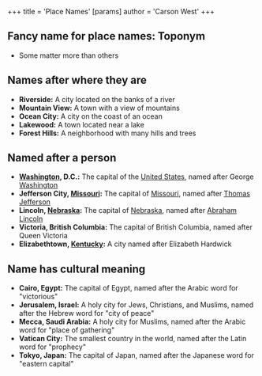 +++
 title = 'Place Names'
[params]
	author = 'Carson West'
+++
## Fancy name for place names: Toponym
- Some matter more than others
## Names after where they are

- **Riverside:** A city located on the banks of a river
- **Mountain View:** A town with a view of mountains
- **Ocean City:** A city on the coast of an ocean
- **Lakewood:** A town located near a lake
- **Forest Hills:** A neighborhood with many hills and trees

## Named after a person

- **[Washington](./../washington/), D.C.:** The capital of the [United States](./../united-states/), named after George [Washington](./../washington/)
- **Jefferson City, [Missouri](./../missouri/):** The capital of [Missouri](./../missouri/), named after [Thomas Jefferson](./../thomas-jefferson/)
- **Lincoln, [Nebraska](./../nebraska/):** The capital of [Nebraska](./../nebraska/), named after [Abraham Lincoln](./../abraham-lincoln/)
- **Victoria, British Columbia:** The capital of British Columbia, named after Queen Victoria
- **Elizabethtown, [Kentucky](./../kentucky/):** A city named after Elizabeth Hardwick

## Name has cultural meaning

- **Cairo, Egypt:** The capital of Egypt, named after the Arabic word for "victorious"
- **Jerusalem, Israel:** A holy city for Jews, Christians, and Muslims, named after the Hebrew word for "city of peace"
- **Mecca, Saudi Arabia:** A holy city for Muslims, named after the Arabic word for "place of gathering"
- **Vatican City:** The smallest country in the world, named after the Latin word for "prophecy"
- **Tokyo, Japan:** The capital of Japan, named after the Japanese word for "eastern capital"